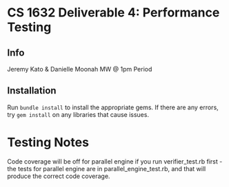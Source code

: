 # CS 1632 Deliverable 4: Performance Testing

## Info

Jeremy Kato & Danielle Moonah
MW @ 1pm Period

## Installation

Run `bundle install` to install the appropriate gems. If there are any errors, try `gem install` on any libraries that cause issues.

# Testing Notes

Code coverage will be off for parallel engine if you run verifier_test.rb first - the tests for parallel engine are in parallel_engine_test.rb, and that will produce the correct code coverage.